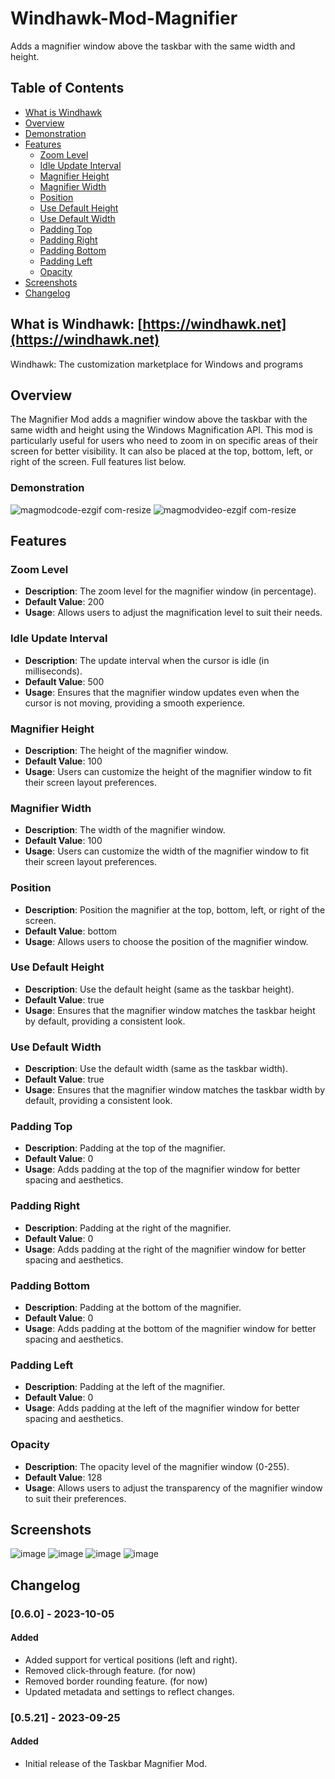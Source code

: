 # Windhawk-Mod-Magnifier
Adds a magnifier window above the taskbar with the same width and height.

## Table of Contents
- [What is Windhawk](#what-is-windhawk)
- [Overview](#overview)
- [Demonstration](#demonstration)
- [Features](#features)
  - [Zoom Level](#zoom-level)
  - [Idle Update Interval](#idle-update-interval)
  - [Magnifier Height](#magnifier-height)
  - [Magnifier Width](#magnifier-width)
  - [Position](#position)
  - [Use Default Height](#use-default-height)
  - [Use Default Width](#use-default-width)
  - [Padding Top](#padding-top)
  - [Padding Right](#padding-right)
  - [Padding Bottom](#padding-bottom)
  - [Padding Left](#padding-left)
  - [Opacity](#opacity)
- [Screenshots](#screenshots)
- [Changelog](#changelog)

## What is Windhawk: [https://windhawk.net](https://windhawk.net)
Windhawk: The customization marketplace for Windows and programs

## Overview
The Magnifier Mod adds a magnifier window above the taskbar with the same width and height using the Windows Magnification API. This mod is particularly useful for users who need to zoom in on specific areas of their screen for better visibility. It can also be placed at the top, bottom, left, or right of the screen. Full features list below.

### Demonstration

![magmodcode-ezgif com-resize](https://github.com/user-attachments/assets/7612d157-ad97-4d0f-9f60-3e1794ba9307)
![magmodvideo-ezgif com-resize](https://github.com/user-attachments/assets/74060bbc-0a4b-419f-8a6b-7a1c10724072)

## Features

### Zoom Level
- **Description**: The zoom level for the magnifier window (in percentage).
- **Default Value**: 200
- **Usage**: Allows users to adjust the magnification level to suit their needs.

### Idle Update Interval
- **Description**: The update interval when the cursor is idle (in milliseconds).
- **Default Value**: 500
- **Usage**: Ensures that the magnifier window updates even when the cursor is not moving, providing a smooth experience.

### Magnifier Height
- **Description**: The height of the magnifier window.
- **Default Value**: 100
- **Usage**: Users can customize the height of the magnifier window to fit their screen layout preferences.

### Magnifier Width
- **Description**: The width of the magnifier window.
- **Default Value**: 100
- **Usage**: Users can customize the width of the magnifier window to fit their screen layout preferences.

### Position
- **Description**: Position the magnifier at the top, bottom, left, or right of the screen.
- **Default Value**: bottom
- **Usage**: Allows users to choose the position of the magnifier window.

### Use Default Height
- **Description**: Use the default height (same as the taskbar height).
- **Default Value**: true
- **Usage**: Ensures that the magnifier window matches the taskbar height by default, providing a consistent look.

### Use Default Width
- **Description**: Use the default width (same as the taskbar width).
- **Default Value**: true
- **Usage**: Ensures that the magnifier window matches the taskbar width by default, providing a consistent look.

### Padding Top
- **Description**: Padding at the top of the magnifier.
- **Default Value**: 0
- **Usage**: Adds padding at the top of the magnifier window for better spacing and aesthetics.

### Padding Right
- **Description**: Padding at the right of the magnifier.
- **Default Value**: 0
- **Usage**: Adds padding at the right of the magnifier window for better spacing and aesthetics.

### Padding Bottom
- **Description**: Padding at the bottom of the magnifier.
- **Default Value**: 0
- **Usage**: Adds padding at the bottom of the magnifier window for better spacing and aesthetics.

### Padding Left
- **Description**: Padding at the left of the magnifier.
- **Default Value**: 0
- **Usage**: Adds padding at the left of the magnifier window for better spacing and aesthetics.

### Opacity
- **Description**: The opacity level of the magnifier window (0-255).
- **Default Value**: 128
- **Usage**: Allows users to adjust the transparency of the magnifier window to suit their preferences.

## Screenshots
![image](https://github.com/user-attachments/assets/9fcf017b-08ed-484d-89d9-f36d6f85c2d6)
![image](https://github.com/user-attachments/assets/21ef94ef-93b4-45d8-a48a-10c16897cd3c)
![image](https://github.com/user-attachments/assets/d5ad8eaa-e785-4e45-8cc0-88f1aae30109)
![image](https://github.com/user-attachments/assets/5546292c-1374-4306-8c20-420fe090d12b)

## Changelog

### [0.6.0] - 2023-10-05
#### Added
- Added support for vertical positions (left and right).
- Removed click-through feature. (for now)
- Removed border rounding feature. (for now)
- Updated metadata and settings to reflect changes.

### [0.5.21] - 2023-09-25
#### Added
- Initial release of the Taskbar Magnifier Mod.
